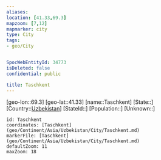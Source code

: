 ```yaml
---
aliases: 
location: [41.33,69.3]
mapzoom: [7,12] 
mapmarker: city 
type: City
tags:
- geo/City


SpocWebEntityId: 34773
isDeleted: false
confidential: public

title: Taschkent
---
```

[geo-lon::69.3]
[geo-lat::41.33]
[name::Taschkent]
[State::]
[Country::[Uzbekistan](geo/Continent/Asia/Uzbekistan.md)]
[StateId::]
[Population::]
[Unknown::]


```leaflet
id: Taschkent
coordinates: [Taschkent](geo/Continent/Asia/Uzbekistan/City/Taschkent.md)
markerFile: [Taschkent](geo/Continent/Asia/Uzbekistan/City/Taschkent.md)
defaultZoom: 11 
maxZoom: 18
```


